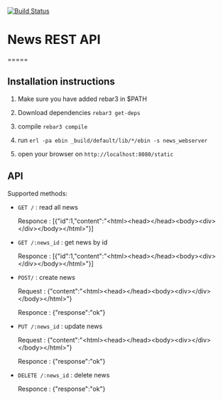 [![Build Status](https://travis-ci.org/ayadykin/News.svg?branch=master)](https://travis-ci.org/ayadykin/News)

# News REST API

=====

## Installation instructions

1. Make sure you have added rebar3 in $PATH 

2. Download dependencies `rebar3 get-deps`

3. compile `rebar3 compile`

4. run `erl -pa ebin _build/default/lib/*/ebin -s news_webserver`

5. open your browser on `http://localhost:8080/static`

## API

Supported methods:

*   `GET /` : read all news
  
    Responce : [{"id":1,"content":"\<html>\<head>\</head>\<body>\<div>\</div>\</body>\</html>"}]
  
*   `GET /:news_id` : get news by id

    Responce : [{"id":1,"content":"\<html>\<head>\</head>\<body>\<div>\</div>\</body>\</html>"}]

*   `POST/` : create news

    Request : {"content":"\<html>\<head>\</head>\<body>\<div>\</div>\</body>\</html>"}
    
    Responce : {"response":"ok"}
    
*   `PUT /:news_id` : update news

    Request : {"content":"\<html>\<head>\</head>\<body>\<div>\</div>\</body>\</html>"}

    Responce : {"response":"ok"}

*   `DELETE /:news_id` : delete news

    Responce : {"response":"ok"}
